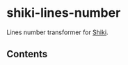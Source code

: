 # shiki-lines-number

Lines number transformer for [Shiki][shiki].

## Contents






<!-- Definitions -->

[file-license]: license

[shiki]: https://shiki.matsu.io/
